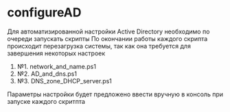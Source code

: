 # configureAD
Для автоматизированной настройки Active Directory необходимо по очереди запускать скрипты 
По окончании работы каждого скрипта происходит перезагрузка системы, так как она требуется для завершения некоторых настроек
1) №1. network_and_name.ps1
2) №2. AD_and_dns.ps1
3) №3. DNS_zone_DHCP_server.ps1

Параметры настройки будет предложено ввести вручную в консоль при запуске каждого скритпта
